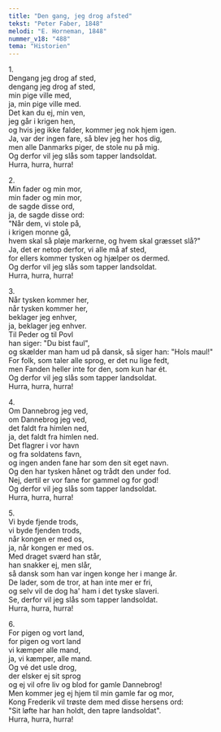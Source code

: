 ```yaml
---
title: "Den gang, jeg drog afsted"
tekst: "Peter Faber, 1848"
melodi: "E. Horneman, 1848"
nummer_v18: "488"
tema: "Historien"
---
```


1\.\
Dengang jeg drog af sted,\
dengang jeg drog af sted,\
min pige ville med,\
ja, min pige ville med.\
Det kan du ej, min ven,\
jeg går i krigen hen,\
og hvis jeg ikke falder, kommer jeg nok hjem igen.\
Ja, var der ingen fare, så blev jeg her hos dig,\
men alle Danmarks piger, de stole nu på mig.\
Og derfor vil jeg slås som tapper landsoldat.\
Hurra, hurra, hurra!

2\.\
Min fader og min mor,\
min fader og min mor,\
de sagde disse ord,\
ja, de sagde disse ord:\
"Når dem, vi stole på,\
i krigen monne gå,\
hvem skal så pløje markerne, og hvem skal græsset slå?"\
Ja, det er netop derfor, vi alle må af sted,\
for ellers kommer tysken og hjælper os dermed.\
Og derfor vil jeg slås som tapper landsoldat.\
Hurra, hurra, hurra!

3\.\
Når tysken kommer her,\
når tysken kommer her,\
beklager jeg enhver,\
ja, beklager jeg enhver.\
Til Peder og til Povl\
han siger: "Du bist faul",\
og skælder man ham ud på dansk, så siger han: "Hols maul!"\
For folk, som taler alle sprog, er det nu lige fedt,\
men Fanden heller inte for den, som kun har ét.\
Og derfor vil jeg slås som tapper landsoldat.\
Hurra, hurra, hurra!

4\.\
Om Dannebrog jeg ved,\
om Dannebrog jeg ved,\
det faldt fra himlen ned,\
ja, det faldt fra himlen ned.\
Det flagrer i vor havn\
og fra soldatens favn,\
og ingen anden fane har som den sit eget navn.\
Og den har tysken hånet og trådt den under fod.\
Nej, dertil er vor fane for gammel og for god!\
Og derfor vil jeg slås som tapper landsoldat.\
Hurra, hurra, hurra!

5\.\
Vi byde fjende trods,\
vi byde fjenden trods,\
når kongen er med os,\
ja, når kongen er med os.\
Med draget sværd han står,\
han snakker ej, men slår,\
så dansk som han var ingen konge her i mange år.\
De lader, som de tror, at han inte mer er fri,\
og selv vil de dog ha' ham i det tyske slaveri.\
Se, derfor vil jeg slås som tapper landsoldat.\
Hurra, hurra, hurra!

6\.\
For pigen og vort land,\
for pigen og vort land\
vi kæmper alle mand,\
ja, vi kæmper, alle mand.\
Og vé det usle drog,\
der elsker ej sit sprog\
og ej vil ofre liv og blod for gamle Dannebrog!\
Men kommer jeg ej hjem til min gamle far og mor,\
Kong Frederik vil trøste dem med disse hersens ord:\
"Sit løfte har han holdt, den tapre landsoldat".\
Hurra, hurra, hurra!